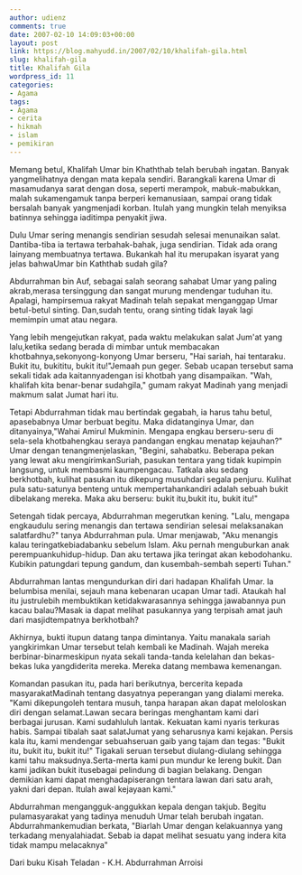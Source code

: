 ```yaml
---
author: udienz
comments: true
date: 2007-02-10 14:09:03+00:00
layout: post
link: https://blog.mahyudd.in/2007/02/10/khalifah-gila.html
slug: khalifah-gila
title: Khalifah Gila
wordpress_id: 11
categories:
- Agama
tags:
- Agama
- cerita
- hikmah
- islam
- pemikiran
---
```


Memang betul, Khalifah Umar bin Khaththab telah berubah ingatan. Banyak yangmelihatnya dengan mata kepala sendiri. Barangkali karena Umar di masamudanya sarat dengan dosa, seperti merampok, mabuk-mabukkan, malah sukamengamuk tanpa berperi kemanusiaan, sampai orang tidak bersalah banyak yangmenjadi korban. Itulah yang mungkin telah menyiksa batinnya sehingga iaditimpa penyakit jiwa.







Dulu Umar sering menangis sendirian sesudah selesai menunaikan salat. Dantiba-tiba ia tertawa terbahak-bahak, juga sendirian. Tidak ada orang lainyang membuatnya tertawa. Bukankah hal itu merupakan isyarat yang jelas bahwaUmar bin Kaththab sudah gila?







Abdurrahman bin Auf, sebagai salah seorang sahabat Umar yang paling akrab,merasa tersinggung dan sangat murung mendengar tuduhan itu. Apalagi, hampirsemua rakyat Madinah telah sepakat menganggap Umar betul-betul sinting. Dan,sudah tentu, orang sinting tidak layak lagi memimpin umat atau negara.







Yang lebih mengejutkan rakyat, pada waktu melakukan salat Jum'at yang lalu,ketika sedang berada di mimbar untuk membacakan khotbahnya,sekonyong-konyong Umar berseru, "Hai sariah, hai tentaraku. Bukit itu, bukititu, bukit itu!"Jemaah pun geger. Sebab ucapan tersebut sama sekali tidak ada kaitannyadengan isi khotbah yang disampaikan. "Wah, khalifah kita benar-benar sudahgila," gumam rakyat Madinah yang menjadi makmum salat Jumat hari itu.







Tetapi Abdurrahman tidak mau bertindak gegabah, ia harus tahu betul, apasebabnya Umar berbuat begitu. Maka didatanginya Umar, dan ditanyainya,"Wahai Amirul Mukminin. Mengapa engkau berseru-seru di sela-sela khotbahengkau seraya pandangan engkau menatap kejauhan?" Umar dengan tenangmenjelaskan, "Begini, sahabatku. Beberapa pekan yang lewat aku mengirimkanSuriah, pasukan tentara yang tidak kupimpin langsung, untuk membasmi kaumpengacau. Tatkala aku sedang berkhotbah, kulihat pasukan itu dikepung musuhdari segala penjuru. Kulihat pula satu-satunya benteng untuk mempertahankandiri adalah sebuah bukit dibelakang mereka. Maka aku berseru: bukit itu,bukit itu, bukit itu!"







Setengah tidak percaya, Abdurrahman megerutkan kening. "Lalu, mengapa engkaudulu sering menangis dan tertawa sendirian selesai melaksanakan salatfardhu?" tanya Abdurrahman pula. Umar menjawab, "Aku menangis kalau teringatkebiadabanku sebelum Islam. Aku pernah menguburkan anak perempuankuhidup-hidup. Dan aku tertawa jika teringat akan kebodohanku. Kubikin patungdari tepung gandum, dan kusembah-sembah seperti Tuhan."







Abdurrahman lantas mengundurkan diri dari hadapan Khalifah Umar. Ia belumbisa menilai, sejauh mana kebenaran ucapan Umar tadi. Ataukah hal itu justrulebih membuktikan ketidakwarasannya sehingga jawabannya pun kacau balau?Masak ia dapat melihat pasukannya yang terpisah amat jauh dari masjidtempatnya berkhotbah?







Akhirnya, bukti itupun datang tanpa dimintanya. Yaitu manakala sariah yangkirimkan Umar tersebut telah kembali ke Madinah. Wajah mereka berbinar-binarmeskipun nyata sekali tanda-tanda kelelahan dan bekas-bekas luka yangdiderita mereka. Mereka datang membawa kemenangan.







Komandan pasukan itu, pada hari berikutnya, bercerita kepada masyarakatMadinah tentang dasyatnya peperangan yang dialami mereka. "Kami dikepungoleh tentara musuh, tanpa harapan akan dapat meloloskan diri dengan selamat.Lawan secara beringas menghantam kami dari berbagai jurusan. Kami sudahluluh lantak. Kekuatan kami nyaris terkuras habis. Sampai tibalah saat salatJumat yang seharusnya kami kejakan. Persis kala itu, kami mendengar sebuahseruan gaib yang tajam dan tegas: "Bukit itu, bukit itu, bukit itu!" Tigakali seruan tersebut diulang-diulang sehingga kami tahu maksudnya.Serta-merta kami pun mundur ke lereng bukit. Dan kami jadikan bukit itusebagai pelindung di bagian belakang. Dengan demikian kami dapat menghadapiserangn tentara lawan dari satu arah, yakni dari depan. Itulah awal kejayaan kami."







Abdurrahman mengangguk-anggukkan kepala dengan takjub. Begitu pulamasyarakat yang tadinya menuduh Umar telah berubah ingatan. Abdurrahmankemudian berkata, "Biarlah Umar dengan kelakuannya yang terkadang menyalahiadat. Sebab ia dapat melihat sesuatu yang indera kita tidak mampu melacaknya"







Dari buku Kisah Teladan - K.H. Abdurrahman Arroisi
